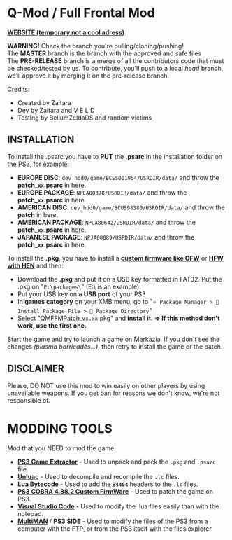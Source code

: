 # Q-Mod / Full Frontal Mod

**[WEBSITE (temporary not a cool adress)](https://veld-dev.github.io)**

**WARNING!** Check the branch you're pulling/cloning/pushing!  
The **MASTER** branch is the branch with the approved and safe files  
The **PRE-RELEASE** branch is a merge of all the contributors code that must be checked/tested by us.
To contribute, you'll push to a local *head* branch, we'll approve it by merging it on the pre-release branch.  

Credits:
- Created by Zaitara
- Dev by Zaitara and V E L D
- Testing by BellumZeldaDS and random victims

## INSTALLATION

To install the .psarc you have to **PUT** the **.psarc** in the installation folder on the PS3, for example:
- **EUROPE DISC**: `dev_hdd0/game/BCES001954/USRDIR/data/` and throw the **patch_`xx`.psarc** in here.
- **EUROPE PACKAGE**: `NPEA00378/USRDIR/data/` and throw the **patch_`xx`.psarc** in here.
- **AMERICAN DISC**: `dev_hdd0/game/BCUS98380/USRDIR/data/` and throw the **patch** in here.
- **AMERICAN PACKAGE**: `NPUA80642/USRDIR/data/` and throw the **patch_`xx`.psarc** in here.
- **JAPANESE PACKAGE**: `NPJA00089/USRDIR/data/` and throw the **patch_`xx`.psarc** in here.

To install the **.pkg**, you have to install a **[custom firmware like CFW](https://youtu.be/y2esLWRKLPI)** or **[HFW with HEN](https://www.youtube.com/watch?v=o3yjohY1Ues)** and then:
- Download the **.pkg** and put it on a USB key formatted in FAT32. Put the .pkg on "`E:\packages\`" (E:\ is an example).
- Put your USB key on a **USB port** of your PS3
- In **games category** on your XMB menu, go to "`⭐ Package Manager > 📁 Install Package File > 📁 Package Directory`"
- Select "QMFFMPatch_v`x.xx`.pkg" and **install it**.
**=> If this method don't work, use the first one.**

Start the game and try to launch a game on Markazia.
If you don't see the changes *(plasma barricades...)*, then retry to install the game or the patch.

## DISCLAIMER
Please, DO NOT use this mod to win easily on other players by using unavailable weapons. If you get ban for reasons we don't know, we're not responsible of.

# MODDING TOOLS

Mod that you NEED to mod the game:
- **[PS3 Game Extractor](https://www.psx-place.com/resources/ps3-game-extractor.824/)** - Used to unpack and pack the `.pkg` and `.psarc` file.
- **[Unluac](https://github.com/HansWessels/unluac)** - Used to decompile and recompile the `.lc` files.
- **[Lua Bytecode](https://lua-bytecode.github.io)** - Used to add the **`B4404`** headers to the `.lc` files.
- **[PS3 COBRA 4.88.2 Custom FirmWare](https://youtu.be/y2esLWRKLPI)** - Used to patch the game on PS3.
- **[Visual Studio Code](https://code.visualstudio.com)** - Used to modify the .lua files easily than with the notepad.
- **[MultiMAN](https://store.brewology.com/multiman.php)** / **PS3 SIDE** - Used to modify the files of the PS3 from a computer with the FTP, or from the PS3 itself with the files explorer.
